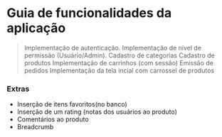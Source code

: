 # Guia de funcionalidades da aplicação
> Implementação de autenticação. 
> Implementação de nível de permissão (Usuário/Admin).
> Cadastro de categorias
> Cadastro de produtos 
> Implementação de carrinhos (com sessão) 
> Emissão de pedidos
> Implementação da tela incial com carrossel de produtos

### Extras

- Inserção de itens favoritos(no banco)
- Inserção de um rating (notas dos usuários ao produto)
- Comentários ao produto
- Breadcrumb
